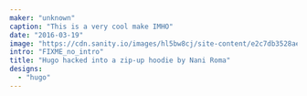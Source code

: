 ```yaml
---
maker: "unknown"
caption: "This is a very cool make IMHO"
date: "2016-03-19"
image: "https://cdn.sanity.io/images/hl5bw8cj/site-content/e2c7db3528aef1f3ae0a74e0a9ecce543b3cbd7a-1080x1080.jpg"
intro: "FIXME_no_intro"
title: "Hugo hacked into a zip-up hoodie by Nani Roma"
designs:
  - "hugo"
---
```


